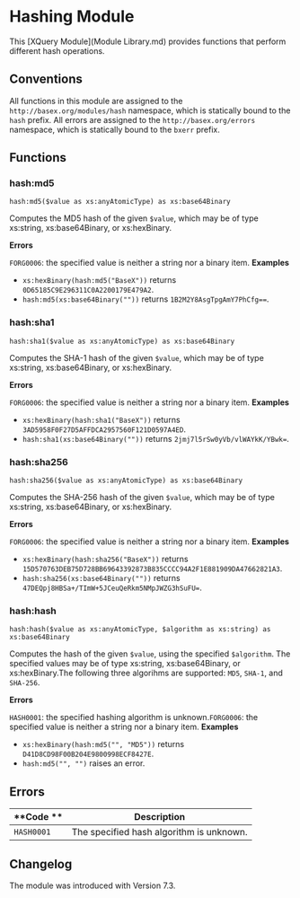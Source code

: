 
# Hashing Module
 


 
This [XQuery Module](Module Library.md) provides functions that perform different hash operations. 

 
## Conventions

All functions in this module are assigned to the `http://basex.org/modules/hash` namespace, which is statically bound to the `hash` prefix. All errors are assigned to the `http://basex.org/errors` namespace, which is statically bound to the `bxerr` prefix. 

 
## Functions

### hash:md5

`hash:md5($value as xs:anyAtomicType) as xs:base64Binary`

Computes the MD5 hash of the given `$value`, which may be of type xs:string, xs:base64Binary, or xs:hexBinary. 

**Errors**

`FORG0006`: the specified value is neither a string nor a binary item. 
**Examples**

 * `xs:hexBinary(hash:md5("BaseX"))`  returns `0D65185C9E296311C0A2200179E479A2`. 
 * `hash:md5(xs:base64Binary(""))`  returns `1B2M2Y8AsgTpgAmY7PhCfg==`. 


### hash:sha1

`hash:sha1($value as xs:anyAtomicType) as xs:base64Binary`

Computes the SHA-1 hash of the given `$value`, which may be of type xs:string, xs:base64Binary, or xs:hexBinary. 

**Errors**

`FORG0006`: the specified value is neither a string nor a binary item. 
**Examples**

 * `xs:hexBinary(hash:sha1("BaseX"))`  returns `3AD5958F0F27D5AFFDCA2957560F121D0597A4ED`. 
 * `hash:sha1(xs:base64Binary(""))`  returns `2jmj7l5rSw0yVb/vlWAYkK/YBwk=`. 


### hash:sha256

`hash:sha256($value as xs:anyAtomicType) as xs:base64Binary`

Computes the SHA-256 hash of the given `$value`, which may be of type xs:string, xs:base64Binary, or xs:hexBinary. 

**Errors**

`FORG0006`: the specified value is neither a string nor a binary item. 
**Examples**

 * `xs:hexBinary(hash:sha256("BaseX"))`  returns `15D570763DEB75D728BB69643392873B835CCCC94A2F1E881909DA47662821A3`. 
 * `hash:sha256(xs:base64Binary(""))`  returns `47DEQpj8HBSa+/TImW+5JCeuQeRkm5NMpJWZG3hSuFU=`. 


### hash:hash

`hash:hash($value as xs:anyAtomicType, $algorithm as xs:string) as xs:base64Binary`

Computes the hash of the given `$value`, using the specified `$algorithm`. The specified values may be of type xs:string, xs:base64Binary, or xs:hexBinary.The following three algorihms are supported: `MD5`, `SHA-1`, and `SHA-256`. 

**Errors**

`HASH0001`: the specified hashing algorithm is unknown.`FORG0006`: the specified value is neither a string nor a binary item. 
**Examples**

 * `xs:hexBinary(hash:md5("", "MD5"))`  returns `D41D8CD98F00B204E9800998ECF8427E`. 
 * `hash:md5("", "")`  raises an error. 

 
## Errors

**Code ** | Description 
--------- | ------------
`HASH0001` | The specified hash algorithm is unknown. 
 
## Changelog

The module was introduced with Version 7.3. 

